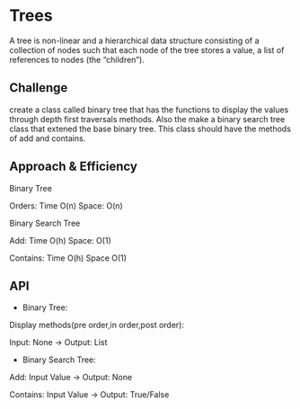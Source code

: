 # Trees
A tree is non-linear and a hierarchical data structure consisting of a collection of nodes such that each node of the tree stores a value, a list of references to nodes (the “children”).
## Challenge
create a class called binary tree that has the functions to display the values through depth first traversals methods. Also the make a binary search tree class that extened the base binary tree. This class should have the methods of add and contains.
## Approach & Efficiency

Binary Tree

Orders: Time O(n) Space: O(n)

Binary Search Tree

Add: Time O(h) Space: O(1)

Contains: Time O(h) Space O(1)

## API
- Binary Tree:

Display methods(pre order,in order,post order): 

Input: None -> Output: List

- Binary Search Tree:

Add: Input Value -> Output: None

Contains: Input Value -> Output: True/False

